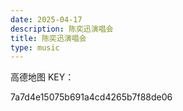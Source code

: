 ```yaml
---
date: 2025-04-17
description: 陈奕迅演唱会
title: 陈奕迅演唱会
type: music
---
```


高德地图 KEY：


7a7d4e15075b691a4cd4265b7f88de06

